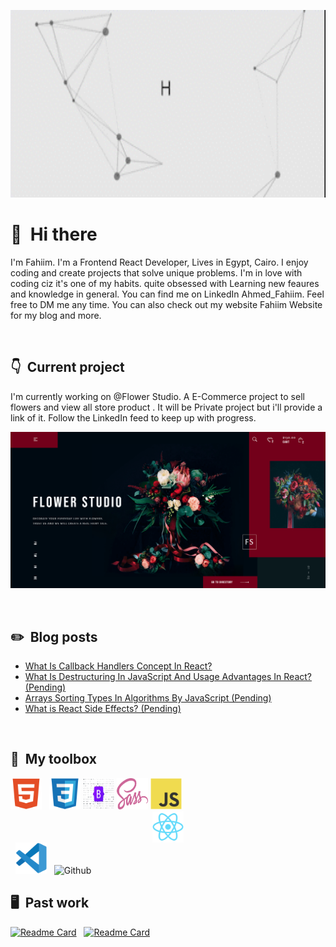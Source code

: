 <p align="center">
  <img src="/header.gif" width="700" height="300"/>
</p>

# 👋 &nbsp;Hi there

I'm Fahiim. I'm a Frontend React Developer, Lives in Egypt, Cairo. I enjoy coding and create projects that solve unique problems. I'm in love with coding ciz it's one of my habits. quite obsessed with Learning new feaures and knowledge in general. You can find me on LinkedIn Ahmed_Fahiim. Feel free to DM me any time. You can also check out my website Fahiim Website for my blog and more.

&nbsp;

## 👇 &nbsp;Current project

I'm currently working on @Flower Studio. A E-Commerce project to sell flowers and view all store product . It will be Private project but i'll provide a link of it. Follow the LinkedIn feed to keep up with progress.

![Flower Studio](/assets/flower.png)

&nbsp;

## ✏️ &nbsp;Blog posts

<!-- BLOG-POST-LIST:START -->

- [What Is Callback Handlers Concept In React?](https://www.linkedin.com/feed/update/urn:li:activity:6994337070928310272/)
- [What Is Destructuring In JavaScript And Usage Advantages In React? (Pending)]()
- [Arrays Sorting Types In Algorithms By JavaScript (Pending)]()
- [What is React Side Effects? (Pending)]()
<!-- BLOG-POST-LIST:END -->

&nbsp;

## 🧰 &nbsp;My toolbox

<img  src="https://raw.githubusercontent.com/devicons/devicon/1119b9f84c0290e0f0b38982099a2bd027a48bf1/icons/html5/html5-plain.svg" alt="HTML5" width="50" height="50"/> &nbsp;
<img  src="https://raw.githubusercontent.com/devicons/devicon/1119b9f84c0290e0f0b38982099a2bd027a48bf1/icons/css3/css3-original.svg" alt="CSS3" width="50" height="50"/>
<img  src="/assets/bootstrap.png" alt="Bootstrap" width="50" height="50"/>
<img  src="/assets/sass.png" alt="SCSS" width="50" height="50"/>
<img  src="https://raw.githubusercontent.com/devicons/devicon/1119b9f84c0290e0f0b38982099a2bd027a48bf1/icons/javascript/javascript-original.svg" alt="JavaScript" width="50" height="50"/> &nbsp;
<img  src="https://raw.githubusercontent.com/devicons/devicon/1119b9f84c0290e0f0b38982099a2bd027a48bf1/icons/react/react-original.svg" alt="ReactJS" width="50" height="50" style="margin:0 auto; display:block;"/> &nbsp;
<img  src="https://raw.githubusercontent.com/devicons/devicon/1119b9f84c0290e0f0b38982099a2bd027a48bf1/icons/vscode/vscode-original.svg" alt="VSCode" width="50" height="50"/> &nbsp;
<img  src="https://github.com/CyrisXD/CyrisXD/raw/master/assets/Github.png" alt="Github"/> &nbsp;
&nbsp;

## 🖥 &nbsp;Past work

[![Readme Card](https://github-readme-stats.vercel.app/api/pin/?username=AhmedFahiim&repo=Cappa-Hotel&bg_color=0d1116&title_color=ce09ec&text_color=a4aacb&icon_color=007ec6)](https://github.com/AhmedFahiim/Cappa-Hotel) &nbsp;
[![Readme Card](https://github-readme-stats.vercel.app/api/pin/?username=AhmedFahiim&repo=Portfolio&bg_color=0d1116&title_color=ce09ec&text_color=a4aacb&icon_color=007ec6)](https://github.com/AhmedFahiim/Portfolio)

&nbsp;
